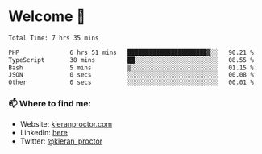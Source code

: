 # Welcome 🦘

<!--START_SECTION:waka-->

```txt
Total Time: 7 hrs 35 mins

PHP              6 hrs 51 mins   ██████████████████████▓░░   90.21 %
TypeScript       38 mins         ██░░░░░░░░░░░░░░░░░░░░░░░   08.55 %
Bash             5 mins          ▒░░░░░░░░░░░░░░░░░░░░░░░░   01.15 %
JSON             0 secs          ░░░░░░░░░░░░░░░░░░░░░░░░░   00.08 %
Other            0 secs          ░░░░░░░░░░░░░░░░░░░░░░░░░   00.01 %
```

<!--END_SECTION:waka-->

### 📫 Where to find me:

-   Website: [kieranproctor.com](https://kieranproctor.com/)
-   LinkedIn: [here](https://www.linkedin.com/in/kieran-proctor-086b5a159/)
-   Twitter: [@kieran_proctor](https://twitter.com/kieran_proctor)
